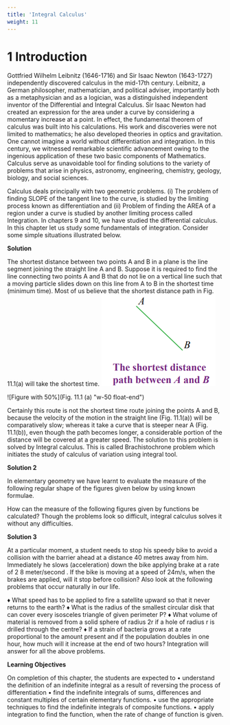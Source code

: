 ```yaml
---
title: 'Integral Calculus'
weight: 11
---
```


# 1 Introduction
Gottfried Wilhelm Leibnitz (1646-1716) and
Sir Isaac Newton (1643-1727) independently
discovered calculus in the mid-17th century. Leibnitz,
a German philosopher, mathematician, and political
adviser, importantly both as a metaphysician and as
a logician, was a distinguished independent inventor
of the Differential and Integral Calculus. Sir Isaac
Newton had created an expression for the area under a
curve by considering a momentary increase at a point.
In effect, the fundamental theorem of calculus was built
into his calculations. His work and discoveries were not limited to mathematics; he also developed
theories in optics and gravitation.
One cannot imagine a world without differentiation and integration. In this century, we witnessed
remarkable scientific advancement owing to the ingenious application of these two basic components
of Mathematics. Calculus serve as unavoidable tool for finding solutions to the variety of problems
that arise in physics, astronomy, engineering, chemistry, geology, biology, and social sciences.

Calculus deals principally with two geometric problems.
(i) The problem of finding SLOPE of the tangent line to the curve, is studied by the limiting
process known as differentiation and
(ii) Problem of finding the AREA of a region under a curve is studied by another limiting process
called Integration.
In chapters 9 and 10, we have studied the differential calculus. In this chapter let us study some
fundamentals of integration.
Consider some simple situations illustrated below.


**Solution**

The shortest distance between two points A and B in a plane is the line segment joining the straight
line A and B. Suppose it is required to find the line connecting two points A and B that do not lie
on a vertical line such that a moving particle slides down on this line from A to B in the shortest
time (minimum time). Most of us believe that the shortest distance path in Fig. 11.1(a) will take the shortest time.
![](fig.11.1(a).png)
<!-- <img src="Fig. 11.1 (a).png" alt="omar" style="float:right; margin-right:10px;" /> -->
![Figure with 50%](Fig. 11.1 (a) "w-50 float-end")

Certainly this route is not the shortest time route joining the points A and B, because the velocity
of the motion in the straight line (Fig. 11.1(a)) will be comparatively slow; whereas it take a curve
that is steeper near A (Fig. 11.1(b)), even though the path becomes longer, a considerable portion of
the distance will be covered at a greater speed. The solution to this problem is solved by Integral
calculus. This is called Brachistochrone problem which initiates the study of calculus of variation
using integral tool.

**Solution 2**

In elementary geometry we have learnt to evaluate the measure of the following regular shape of
the figures given below by using known formulae.

How can the measure of the following figures given by functions be calculated?
Though the problems look so difficult, integral calculus solves it without any difficulties.

**Solution 3** 

 At a particular moment, a student needs to stop his speedy bike
to avoid a collision with the barrier ahead at a distance 40 metres
away from him. Immediately he slows (acceleration) down the bike
applying brake at a rate of 2 8 meter/second . If the bike is moving
at a speed of 24m/s, when the brakes are applied, will it stop before
collision?
Also look at the following problems that occur naturally in our
life.

♦ What speed has to be applied to fire a satellite upward so that it never returns to the earth?
♦ What is the radius of the smallest circular disk that can cover every isosceles triangle of given
perimeter P?
♦ What volume of material is removed from a solid sphere of radius 2r if a hole of radius r is
drilled through the centre?
♦ If a strain of bacteria grows at a rate proportional to the amount present and if the population
doubles in one hour, how much will it increase at the end of two hours?
Integration will answer for all the above problems.

**Learning Objectives**

On completion of this chapter, the students are expected to
• understand the definition of an indefinite integral as a result of reversing the process of
differentiation
• find the indefinite integrals of sums, differences and constant multiples of certain elementary
functions.
• use the appropriate techniques to find the indefinite integrals of composite functions.
• apply integration to find the function, when the rate of change of function is given.
